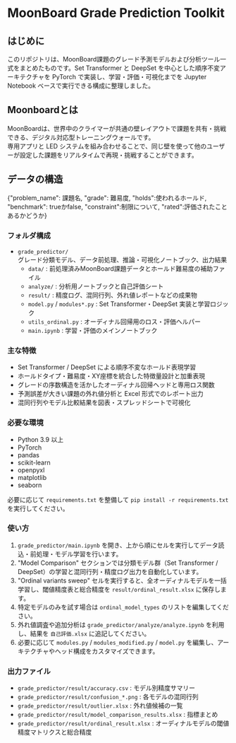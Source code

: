 # MoonBoard Grade Prediction Toolkit

## はじめに

このリポジトリは、MoonBoard課題のグレード予測モデルおよび分析ツール一式をまとめたものです。Set Transformer と DeepSet を中心とした順序不変アーキテクチャを PyTorch で実装し、学習・評価・可視化までを Jupyter Notebook ベースで実行できる構成に整理しました。

## Moonboardとは
MoonBoardは、世界中のクライマーが共通の壁レイアウトで課題を共有・挑戦できる、デジタル対応型トレーニングウォールです。  
専用アプリと LED システムを組み合わせることで、同じ壁を使って他のユーザーが設定した課題をリアルタイムで再現・挑戦することができます。


## データの構造
{"problem_name": 課題名, "grade": 難易度, "holds":使われるホールド, "benchmark": trueかfalse, "constraint":制限について, "rated":評価されたことあるかどうか}


### フォルダ構成

- `grade_predictor/`  
  グレード分類モデル、データ前処理、推論・可視化ノートブック、出力結果
  - `data/` : 前処理済みMoonBoard課題データとホールド難易度の補助ファイル
  - `analyze/` : 分析用ノートブックと自己評価シート
  - `result/` : 精度ログ、混同行列、外れ値レポートなどの成果物
  - `model.py` / `modules*.py` : Set Transformer・DeepSet 実装と学習ロジック
  - `utils_ordinal.py` : オーディナル回帰用のロス・評価ヘルパー
  - `main.ipynb` : 学習・評価のメインノートブック


### 主な特徴

- Set Transformer / DeepSet による順序不変なホールド表現学習
- ホールドタイプ・難易度・XY座標を統合した特徴量設計と加重表現
- グレードの序数構造を活かしたオーディナル回帰ヘッドと専用ロス関数
- 予測誤差が大きい課題の外れ値分析と Excel 形式でのレポート出力
- 混同行列やモデル比較結果を図表・スプレッドシートで可視化

### 必要な環境

- Python 3.9 以上
- PyTorch
- pandas
- scikit-learn
- openpyxl
- matplotlib
- seaborn

必要に応じて `requirements.txt` を整備して `pip install -r requirements.txt` を実行してください。

### 使い方

1. `grade_predictor/main.ipynb` を開き、上から順にセルを実行してデータ読込・前処理・モデル学習を行います。
2. "Model Comparison" セクションでは分類モデル群（Set Transformer / DeepSet）の学習と混同行列・精度ログ出力を自動化しています。
3. "Ordinal variants sweep" セルを実行すると、全オーディナルモデルを一括学習し、閾値精度表と総合精度を `result/ordinal_result.xlsx` に保存します。
4. 特定モデルのみを試す場合は `ordinal_model_types` のリストを編集してください。
5. 外れ値調査や追加分析は `grade_predictor/analyze/analyze.ipynb` を利用し、結果を `自己評価.xlsx` に追記してください。
6. 必要に応じて `modules.py` / `modules_modified.py` / `model.py` を編集し、アーキテクチャやヘッド構成をカスタマイズできます。

### 出力ファイル

- `grade_predictor/result/accuracy.csv` : モデル別精度サマリー
- `grade_predictor/result/confusion_*.png` : 各モデルの混同行列
- `grade_predictor/result/outlier.xlsx` : 外れ値候補の一覧
- `grade_predictor/result/model_comparison_results.xlsx` : 指標まとめ
- `grade_predictor/result/ordinal_result.xlsx` : オーディナルモデルの閾値精度マトリクスと総合精度
